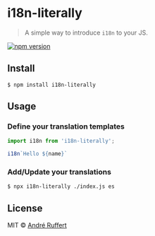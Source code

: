 # i18n-literally

> A simple way to introduce `i18n` to your JS.

[![npm version](https://img.shields.io/npm/v/i18n-literally.svg)](https://www.npmjs.com/package/i18n-literally)


## Install

```
$ npm install i18n-literally
```


## Usage

### Define your translation templates

```js
import i18n from 'i18n-literally';

i18n`Hello ${name}`
```

### Add/Update your translations

```
$ npx i18n-literally ./index.js es
```


## License

MIT © [André Ruffert](https://andreruffert.com)
